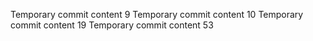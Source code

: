 Temporary commit content 9
Temporary commit content 10
Temporary commit content 19
Temporary commit content 53

